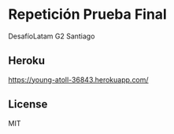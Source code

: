 # Repetición Prueba Final
DesafíoLatam G2 Santiago

## Heroku
https://young-atoll-36843.herokuapp.com/  

## License
MIT